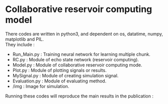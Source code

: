 # Collaborative reservoir computing model  
There codes are written in python3, and dependent on os, datatime, numpy, matplotlib and PIL.  
They include :

- Run_Main.py : Training neural network for learning multiple chunk.
- RC.py : Module of echo state network (reservoir computing).
- Model.py : Module of collaborative reservoir computing mode.
- Plot.py : Module of plotting signals or results.
- MySignal.py : Module of creating simulation signal.
- Evaluation.py : Module of evaluating method.
- /img : Image for simulation.

Running these codes will reproduce the main results in the publication :  
